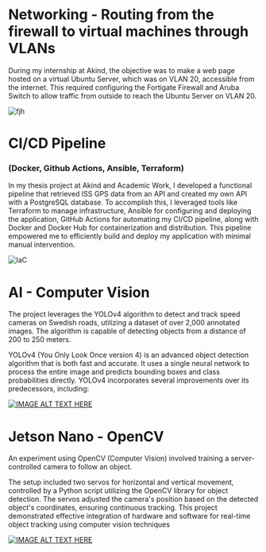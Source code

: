 # Networking - Routing from the firewall to virtual machines through VLANs

During my internship at Akind, the objective was to make a web page hosted on a virtual Ubuntu Server, which was on VLAN 20, accessible from the internet. This required configuring the Fortigate Firewall and Aruba Switch to allow traffic from outside to reach the Ubuntu Server on VLAN 20.

![fjh](https://github.com/aCybernomad/Projekt/assets/148804486/3e75ae1c-1685-4351-997e-c46c81882b86)


# CI/CD Pipeline 
### (Docker, Github Actions, Ansible, Terraform) 

In my thesis project at Akind and Academic Work, I developed a functional pipeline that retrieved ISS GPS data from an API and created my own API with a PostgreSQL database. To accomplish this, I leveraged tools like Terraform to manage infrastructure, Ansible for configuring and deploying the application, GitHub Actions for automating my CI/CD pipeline, along with Docker and Docker Hub for containerization and distribution. This pipeline empowered me to efficiently build and deploy my application with minimal manual intervention.

![IaC](https://github.com/aCybernomad/Projekt/assets/148804486/1f5e8914-168d-4e38-8f8b-da7dd6563d9e)


# AI - Computer Vision
The project leverages the YOLOv4 algorithm to detect and track speed cameras on Swedish roads, utilizing a dataset of over 2,000 annotated images. The algorithm is capable of detecting objects from a distance of 200 to 250 meters.

YOLOv4 (You Only Look Once version 4) is an advanced object detection algorithm that is both fast and accurate. It uses a single neural network to process the entire image and predicts bounding boxes and class probabilities directly. YOLOv4 incorporates several improvements over its predecessors, including:

[![IMAGE ALT TEXT HERE](https://i9.ytimg.com/vi_webp/s2JpXa-B5aQ/mqdefault.webp?v=60454f69&sqp=CMDr0bIG&rs=AOn4CLA5xxsIYwTyjVz59gkHi_SOhTMdPA)](https://www.youtube.com/watch?v=s2JpXa-B5aQ)

# Jetson Nano - OpenCV

An experiment using OpenCV (Computer Vision) involved training a server-controlled camera to follow an object. 

The setup included two servos for horizontal and vertical movement, controlled by a Python script utilizing the OpenCV library for object detection. The servos adjusted the camera's position based on the detected object's coordinates, ensuring continuous tracking. This project demonstrated effective integration of hardware and software for real-time object tracking using computer vision techniques​ 

[![IMAGE ALT TEXT HERE](
https://i9.ytimg.com/vi_webp/ixaLQBo2JrQ/mq2.webp?sqp=CJT_0rIG-oaymwEmCMACELQB8quKqQMa8AEB-AH-CYAC0AWKAgwIABABGGUgWChNMA8=&rs=AOn4CLDutTTLXlL778_JBYZzUvR7CAiPFQ)](
https://youtu.be/ixaLQBo2JrQ)

